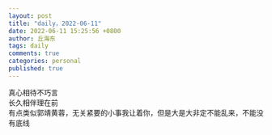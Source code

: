 ```yaml
---
layout: post
title: "daily，2022-06-11"
date: 2022-06-11 15:25:56 +0800
author: 丘海东 
tags: daily
comments: true
categories: personal
published: true
---
```

真心相待不巧言  
长久相伴理在前  
有点类似郭靖黄蓉，无关紧要的小事我让着你，但是大是大非定不能乱来，不能没有底线
